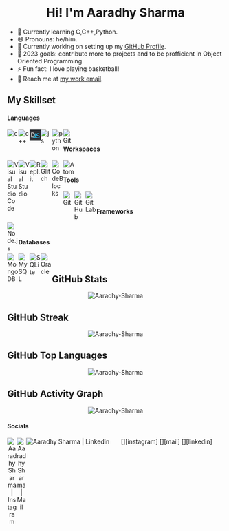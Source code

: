 <h1 align="center"> Hi! I'm Aaradhy Sharma </h1>   


- 🔭 Currently learning C,C++,Python.  <br>
- 😄 Pronouns: he/him. <br>
- 🌱 Currently working on setting up my [GitHub Profile](githubprofile). <br>
- 🎯 2023 goals: contribute more to projects and to be profficient in Object Oriented Programming. <br>
- ⚡ Fun fact: I love playing basketball! <br>
- 💬 Reach me at [my work email](mail). <br>
</a>

<h2> My Skillset </h2>

<h4> Languages </h4>

<span>

<img align="left" alt="c" width="26px" src="https://i.imgur.com/loWAHjB.png" />
<img align="left" alt="c++" width="26px" src="https://i.imgur.com/YMXeZ6b.png" /> 
<img align="left" alt="discord.js" width="26px" src="https://raw.githubusercontent.com/github/explore/888aa7196bdda1de09e848148fc5929ccfe49ab6/topics/discord-js/discord-js.png" />
<img align="left" alt="js" width="26px" src="https://i.imgur.com/3u1wzwE.png" /> 
<img align="left" alt="python" width="26px" src="https://i.imgur.com/C71VspT.png" />
<img align="left" alt="Git" width="26px" src="https://i.imgur.com/1Q2Z1Zu.png" /> </br>
</span>

<h4> Workspaces </h4>

<span>
<img align="left" alt="Visual Studio Code" width="26px" src="https://cdn.jsdelivr.net/npm/simple-icons@3.13.0/icons/visualstudiocode.svg" />
<img align="left" alt="Visual Studio" width="26px" src="https://cdn.jsdelivr.net/npm/simple-icons@3.13.0/icons/visualstudio.svg" />
<img align="left" alt="Repl.it" width="26px" src="https://replit.com/cdn-cgi/image/quality=80,metadata=copyright,format=auto/https://storage.googleapis.com/replit/images/1612455792786_a4734eaea0a6a46c8a4507f113d01229.png" />
<img align="left" alt="Glitch" width="26px" src="https://logos-world.net/wp-content/uploads/2021/03/Glitch-Logo.png" />
<img align="left" alt="CodeBlocks" width="26px" src="https://jetsonhacks.com/wp-content/uploads/2016/01/codeblocks2.png" />
<img align="left" alt="Atom" width="26px" src="https://seeklogo.com/images/A/atom-logo-19BD90FF87-seeklogo.com.png"><br />
</span>

<h4> Tools </h4>

<span>
<img align="left" alt="Git" width="26px" src="https://cdn.jsdelivr.net/npm/simple-icons@3.13.0/icons/git.svg" />
<img align="left" alt="GitHub" width="26px" src="https://cdn.jsdelivr.net/npm/simple-icons@3.13.0/icons/github.svg" />
<img align="left" alt="GitLab" width="26px" src="https://cdn.jsdelivr.net/npm/simple-icons@3.13.0/icons/gitlab.svg" /></br>
</span>

<h4> Frameworks </h4>

<span>


<img align="left" alt="Node.js" width="26px" src="https://cdn.jsdelivr.net/npm/simple-icons@3.13.0/icons/node-dot-js.svg" />


</br>
</span>

<h4> Databases </h4>

<span>

<img align="left" alt="MongoDB" width="26px" src="https://cdn.jsdelivr.net/npm/simple-icons@3.13.0/icons/mongodb.svg" />
<img align="left" alt="MySQL" width="26px" src="https://cdn.jsdelivr.net/npm/simple-icons@3.13.0/icons/mysql.svg" />
<img align="left" alt="SQLite" width="26px" src="https://cdn.jsdelivr.net/npm/simple-icons@3.13.0/icons/sqlite.svg" />
<img align="left" alt="Oracle" width="26px" src="https://cdn.jsdelivr.net/npm/simple-icons@3.13.0/icons/oracle.svg"/>
</br>
</span>


<h2>  GitHub Stats </h2>

<p align="center">
  <img src="https://github-readme-stats.vercel.app/api?username=Aaradhy-Sharma&show_icons=true&theme=radical" alt="Aaradhy-Sharma" />
</p>

<h2>  GitHub Streak </h2>

<p align="center">
  <img src="https://github-readme-streak-stats.herokuapp.com/?user=Aaradhy-Sharma&theme=radical" alt="Aaradhy-Sharma" />
</p>

<h2>  GitHub Top Languages </h2>

<p align="center">
  <img src="https://github-readme-stats.vercel.app/api/top-langs/?username=Aaradhy-Sharma&theme=radical" alt="Aaradhy-Sharma" />

</p>

<h2>  GitHub Activity Graph </h2>


<p align="center">
  <img src="https://activity-graph.herokuapp.com/graph?username=Aaradhy-Sharma&theme=redical" alt="Aaradhy-Sharma" />
</p>


<h4>  Socials </h4>

<p align="center">
[<img align="left" alt="Aaradhy Sharma | Instagram" width = "22px" src = "https://camo.githubusercontent.com/c9dacf0f25a1489fdbc6c0d2b41cda58b77fa210a13a886d6f99e027adfbd358/68747470733a2f2f6564656e742e6769746875622e696f2f537570657254696e7949636f6e732f696d616765732f7376672f696e7374616772616d2e737667" />][instagram]
[<img align="left" alt="Aaradhy Sharma | Mail" width = "22px" src = "https://upload.wikimedia.org/wikipedia/commons/4/4e/Mail_%28iOS%29.svg" />][mail]
[<img align="left" alt="Aaradhy Sharma | Linkedin"  src = "https://img.shields.io/badge/LinkedIn-0077B5?style=for-the-badge&logo=linkedin&logoColor=white" />][linkedin]
</br>
</p>



[mail]: mailto:as783@snu.edu.in
[instagram]: https://instagram.com/ig_shadical_yt
[githubprofile]: https://github.com/Aaradhy-Sharma
[linkedin]: https://www.linkedin.com/in/aaradhy-sharma-b41b32242/
